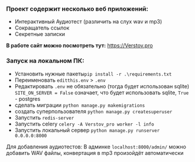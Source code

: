 ### Проект содержит несколько веб приложений:
* Интерактивный Аудиотест (различить на слух wav и mp3)
* Сокращатель ссылок
* Секретные записки

**В работе сайт можно посмотреть тут:** https://Verstov.pro

### Запуск на локальном ПК:

* Установить нужные пакеты`pip install -r .\requirements.txt`
* Переименовать `editthis.env` > `.env`
* Редактировать `.env` не обязательно (тогда будет использован sqlite) 
 `SITE_ON_SERVER = False` означает, что будет использовать sqlite, `True` - postgres
* сделать миграции `python manage.py makemigrations`
* создать суперпользователя `python manage.py createsuperuser`
* Запустить `redis-server`
* Запустить celery `celery -A Verstov_pro worker -l info`
* Запустить локальный сервер `python manage.py runserver 0.0.0.0:8000`


Для добавления аудиотестов:
В админке `localhost:8000/admin/` можно добавить WAV файлы, конвертация в mp3 произойдёт автоматически
